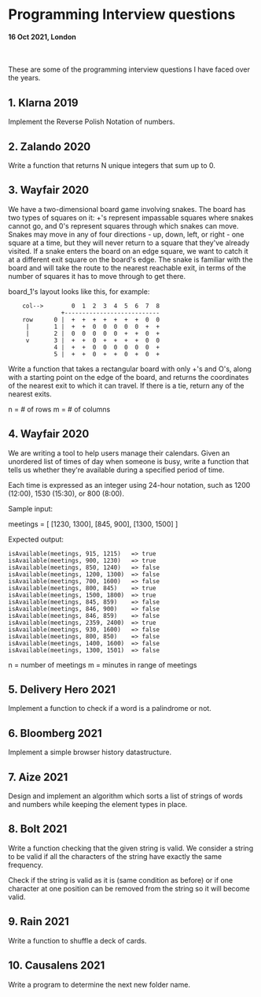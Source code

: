 # Programming Interview questions

#### 16 Oct 2021, London

&nbsp;

These are some of the programming interview questions I have faced over the years.

## 1. Klarna 2019

Implement the Reverse Polish Notation of numbers.

## 2. Zalando 2020

Write a function that returns N unique integers that sum up to 0.

## 3. Wayfair 2020

We have a two-dimensional board game involving snakes. The board has two types of squares on it: +'s represent impassable squares where snakes cannot go, and 0's represent squares through which snakes can move. Snakes may move in any of four directions - up, down, left, or right - one square at a time, but they will never return to a square that they've already visited. If a snake enters the board on an edge square, we want to catch it at a different exit square on the board's edge. The snake is familiar with the board and will take the route to the nearest reachable exit, in terms of the number of squares it has to move through to get there.

board_1's layout looks like this, for example:

```
    col-->        0  1  2  3  4  5  6  7  8
               +---------------------------
    row      0 |  +  +  +  +  +  +  +  0  0
     |       1 |  +  +  0  0  0  0  0  +  +
     |       2 |  0  0  0  0  0  +  +  0  +
     v       3 |  +  +  0  +  +  +  +  0  0
             4 |  +  +  0  0  0  0  0  0  +
             5 |  +  +  0  +  +  0  +  0  +
```

Write a function that takes a rectangular board with only +'s and O's, along with a starting point on the edge of the board, and returns the coordinates of the nearest exit to which it can travel.  If there is a tie, return any of the nearest exits.

n = # of rows
m = # of columns


## 4. Wayfair 2020

We are writing a tool to help users manage their calendars. Given an unordered list of times of day when someone is busy, write a function that tells us whether they're available during a specified period of time.

Each time is expressed as an integer using 24-hour notation, such as 1200 (12:00), 1530 (15:30), or 800 (8:00).

Sample input:

meetings = [
  [1230, 1300],
  [845, 900],
  [1300, 1500]
]

Expected output:

```shell
isAvailable(meetings, 915, 1215)   => true
isAvailable(meetings, 900, 1230)   => true
isAvailable(meetings, 850, 1240)   => false
isAvailable(meetings, 1200, 1300)  => false
isAvailable(meetings, 700, 1600)   => false
isAvailable(meetings, 800, 845)    => true
isAvailable(meetings, 1500, 1800)  => true
isAvailable(meetings, 845, 859)    => false
isAvailable(meetings, 846, 900)    => false
isAvailable(meetings, 846, 859)    => false
isAvailable(meetings, 2359, 2400)  => true
isAvailable(meetings, 930, 1600)   => false
isAvailable(meetings, 800, 850)    => false
isAvailable(meetings, 1400, 1600)  => false
isAvailable(meetings, 1300, 1501)  => false
```

n = number of meetings
m = minutes in range of meetings

## 5. Delivery Hero 2021

Implement a function to check if a word is a palindrome or not.

## 6. Bloomberg 2021

Implement a simple browser history datastructure.

## 7. Aize 2021

Design and implement an algorithm which sorts a list of strings of words and numbers while keeping the element types in place.

## 8. Bolt 2021

Write a function checking that the given string is valid. We consider a string to be valid if all the characters of the string have exactly the same frequency.

Check if the string is valid as it is (same condition as before) or if one character at one position can be removed from the string so it will become valid.

## 9. Rain 2021

Write a function to shuffle a deck of cards.

## 10. Causalens 2021

Write a program to determine the next new folder name.

&nbsp;
